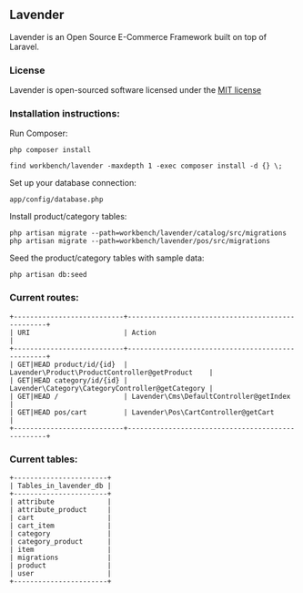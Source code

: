 ## Lavender

Lavender is an Open Source E-Commerce Framework built on top of Laravel.

### License

Lavender is open-sourced software licensed under the [MIT license](http://opensource.org/licenses/MIT)

### Installation instructions:

Run Composer:

    php composer install

    find workbench/lavender -maxdepth 1 -exec composer install -d {} \;

Set up your database connection:

    app/config/database.php

Install product/category tables:

    php artisan migrate --path=workbench/lavender/catalog/src/migrations
    php artisan migrate --path=workbench/lavender/pos/src/migrations

Seed the product/category tables with sample data:

    php artisan db:seed


### Current routes:

    +---------------------------+--------------------------------------------------+
    | URI                       | Action                                           |
    +---------------------------+--------------------------------------------------+
    | GET|HEAD product/id/{id}  | Lavender\Product\ProductController@getProduct    |
    | GET|HEAD category/id/{id} | Lavender\Category\CategoryController@getCategory |
    | GET|HEAD /                | Lavender\Cms\DefaultController@getIndex          |
    | GET|HEAD pos/cart         | Lavender\Pos\CartController@getCart              |
    +---------------------------+--------------------------------------------------+

### Current tables:

    +-----------------------+
    | Tables_in_lavender_db |
    +-----------------------+
    | attribute             |
    | attribute_product     |
    | cart                  |
    | cart_item             |
    | category              |
    | category_product      |
    | item                  |
    | migrations            |
    | product               |
    | user                  |
    +-----------------------+
